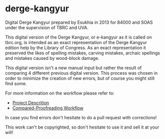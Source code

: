 # derge-kangyur
Digital Derge Kangyur prepared by Esukhia in 2013 for 84000 and SOAS under the supervision of TBRC and UVA.

This digital version of the Derge Kangyur, or e-kangyur as it is called on tbrc.org, is intended as an exact representation of the Derge Kangyur edition help by the Library of Congress. As an exact representation it preserved the likes of spelling mistakes, carving mistakes, archaic spellings and mistakes caused by wood-block damage.

This digital version isn't a new manual input but rather the result of comparing 4 different previous digital version. This process was chosen in order to minimize the creation of new errors, but of course you might still find some.

For more information on the workflow please refer to:
* [Project Descrition](https://docs.google.com/document/d/17RGGczT9bZl5Hoy7Z6Avo-xympw6eFDeHlecrdVadkM/edit?usp=sharing)
* [Compared-Proofreading Workflow](https://docs.google.com/document/d/1BobLBqSRvyOCissiYx9kCprbJsU5YDFpKf0NzPkX_Aw/edit?usp=sharing)

In case you find errors don't hesitate to do a pull request with corrections!

This work can't be copyrighted, so don't hesitate to use it and sell it at your will!
